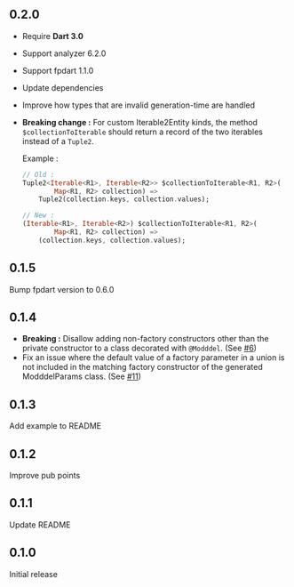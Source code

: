 ## 0.2.0

- Require **Dart 3.0**
- Support analyzer 6.2.0
- Support fpdart 1.1.0
- Update dependencies
- Improve how types that are invalid generation-time are handled
- **Breaking change :** For custom Iterable2Entity kinds, the method `$collectionToIterable` should return a record of the two iterables instead of a `Tuple2`.

  Example :
  
  ```dart
  // Old :
  Tuple2<Iterable<R1>, Iterable<R2>> $collectionToIterable<R1, R2>(
          Map<R1, R2> collection) =>
      Tuple2(collection.keys, collection.values);

  // New :
  (Iterable<R1>, Iterable<R2>) $collectionToIterable<R1, R2>(
          Map<R1, R2> collection) =>
      (collection.keys, collection.values);
  ```

## 0.1.5

Bump fpdart version to 0.6.0

## 0.1.4

- **Breaking :** Disallow adding non-factory constructors other than the private constructor to a class decorated with `@Modddel`. (See [#6](https://github.com/CodingSoot/modddels/issues/6))
- Fix an issue where the default value of a factory parameter in a union is not included in the matching factory constructor of the generated ModddelParams class. (See [#11](https://github.com/CodingSoot/modddels/issues/11))

## 0.1.3

Add example to README

## 0.1.2

Improve pub points

## 0.1.1

Update README

## 0.1.0

Initial release
